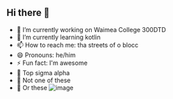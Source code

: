 ## Hi there 👋

- 🔭 I’m currently working on Waimea College 300DTD
- 🌱 I’m currently learning kotlin
- 📫 How to reach me: tha streets of o blocc
- 😄 Pronouns: he/him
- ⚡ Fun fact: I'm awesome
- 👺 Top sigma alpha
- 🤡 Not one of these
- 💩 Or these
![image](https://github.com/user-attachments/assets/a6c1b30c-e481-424b-b440-60bf12899e29)
